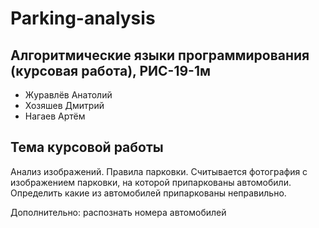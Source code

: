 # Parking-analysis

## Алгоритмические языки программирования (курсовая работа), РИС-19-1м
* Журавлёв Анатолий
* Хозяшев Дмитрий
* Нагаев Артём

## Тема курсовой работы
Анализ изображений. Правила парковки. Считывается фотография с изображением парковки, на которой припаркованы автомобили. 
Определить какие из автомобилей припаркованы неправильно. 

Дополнительно: распознать номера автомобилей
